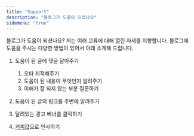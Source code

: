 ```yaml
---
title: "Support"
description: "블로그가 도움이 되셨나요"
sidemenu: "true"
---
```


블로그가 도움이 되셨나요? 저는 여러 교류에 대해 열린 자세를 지향합니다. 블로그에 도움을 주시는 다양한 방법이 있어서 아래 소개해 드립니다.

1. 도움이 된 글에 댓글 달아주기
    1. 오타 지적해주기
    1. 도움이 된 내용이 무엇인지 알려주기
    1. 이해가 잘 되지 않는 부분 질문하기


1. 도움이 된 글의 링크를 주변에 알려주기

1. 달려있는 광고 베너를 클릭하기

1. [커피값](https://mrchypark.github.io/donateme/)으로 인사하기

